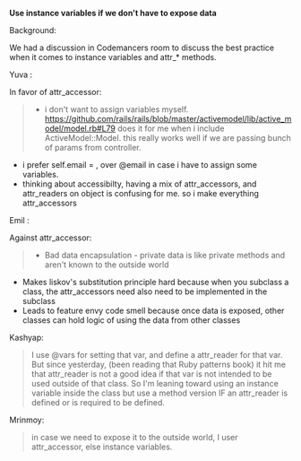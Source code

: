 **Use instance variables if we don't have to expose data**

Background:

We had a discussion in Codemancers room to discuss the best practice when it comes to instance variables and attr_* methods.

Yuva : 

In favor of attr_accessor:

> - i don't want to assign variables myself. https://github.com/rails/rails/blob/master/activemodel/lib/active_model/model.rb#L79 does it for me when i include ActiveModel::Model. this really works well if we are passing bunch of params from controller.
- i prefer self.email = , over @email in case i have to assign some variables.
- thinking about accessibilty, having a mix of attr_accessors, and attr_readers on object is confusing for me. so i make everything attr_accessors

Emil : 

Against attr_accessor:

> - Bad data encapsulation - private data is like private methods and aren't known to the outside world
- Makes liskov's substitution principle hard because when you subclass a class, the attr_accessors need also need to be implemented in the subclass
- Leads to feature envy code smell because once data is exposed, other classes can hold logic of using the data from other classes

Kashyap:

> I use @vars for setting that var, and define a attr_reader for that var. But since yesterday, (been reading that Ruby patterns book) it hit me that attr_reader is not a good idea if that var is not intended to be used outside of that class. So I'm leaning toward using an instance variable inside the class but use a method version IF an attr_reader is defined or is required to be defined.

Mrinmoy:

> in case we need to expose it to the outside world, I user attr_accessor, else instance variables.
